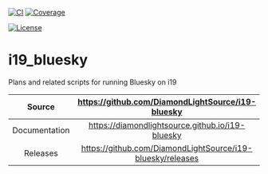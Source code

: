 [![CI](https://github.com/DiamondLightSource/i19-bluesky/actions/workflows/ci.yml/badge.svg)](https://github.com/DiamondLightSource/i19-bluesky/actions/workflows/ci.yml)
[![Coverage](https://codecov.io/gh/DiamondLightSource/i19-bluesky/branch/main/graph/badge.svg)](https://codecov.io/gh/DiamondLightSource/i19-bluesky)

[![License](https://img.shields.io/badge/License-Apache%202.0-blue.svg)](https://www.apache.org/licenses/LICENSE-2.0)

# i19_bluesky

Plans and related scripts for running Bluesky on i19

|    Source     |     <https://github.com/DiamondLightSource/i19-bluesky>      |
| :-----------: | :----------------------------------------------------------: |
| Documentation |      <https://diamondlightsource.github.io/i19-bluesky>      |
|   Releases    | <https://github.com/DiamondLightSource/i19-bluesky/releases> |
